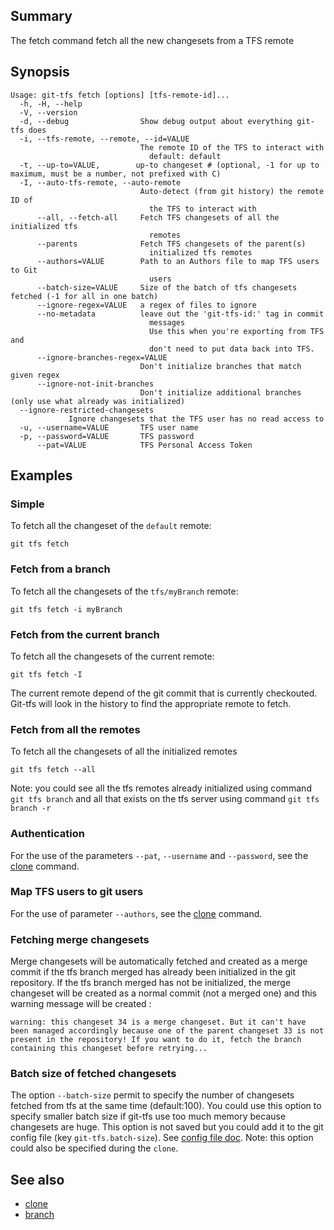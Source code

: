 ## Summary

The fetch command fetch all the new changesets from a TFS remote

## Synopsis

    Usage: git-tfs fetch [options] [tfs-remote-id]...
      -h, -H, --help
      -V, --version
      -d, --debug                Show debug output about everything git-tfs does
      -i, --tfs-remote, --remote, --id=VALUE
                                 The remote ID of the TFS to interact with
                                   default: default
      -t, --up-to=VALUE,        up-to changeset # (optional, -1 for up to maximum, must be a number, not prefixed with C) 
      -I, --auto-tfs-remote, --auto-remote
                                 Auto-detect (from git history) the remote ID of
                                   the TFS to interact with
          --all, --fetch-all     Fetch TFS changesets of all the initialized tfs
                                   remotes
          --parents              Fetch TFS changesets of the parent(s)
                                   initialized tfs remotes
          --authors=VALUE        Path to an Authors file to map TFS users to Git
                                   users
          --batch-size=VALUE     Size of the batch of tfs changesets fetched (-1 for all in one batch)
          --ignore-regex=VALUE   a regex of files to ignore
          --no-metadata          leave out the 'git-tfs-id:' tag in commit
                                   messages
                                   Use this when you're exporting from TFS and
                                   don't need to put data back into TFS.
		  --ignore-branches-regex=VALUE 
								 Don't initialize branches that match given regex
		  --ignore-not-init-branches
								 Don't initialize additional branches (only use what already was initialized)
      --ignore-restricted-changesets
                 Ignore changesets that the TFS user has no read access to
      -u, --username=VALUE       TFS user name
      -p, --password=VALUE       TFS password
		  --pat=VALUE            TFS Personal Access Token

## Examples

### Simple

To fetch all the changeset of the `default` remote:

    git tfs fetch

### Fetch from a branch

To fetch all the changesets of the `tfs/myBranch` remote:

    git tfs fetch -i myBranch

### Fetch from the current branch

To fetch all the changesets of the current remote:

    git tfs fetch -I

The current remote depend of the git commit that is currently checkouted. Git-tfs will look in the history
to find the appropriate remote to fetch.

### Fetch from all the remotes

To fetch all the changesets of all the initialized remotes

    git tfs fetch --all

Note: you could see all the tfs remotes already initialized using command `git tfs branch` and
all that exists on the tfs server using command `git tfs branch -r`

### Authentication

For the use of the parameters `--pat`, `--username` and `--password`, see the [clone](clone.md) command.

### Map TFS users to git users

For the use of parameter `--authors`, see the [clone](clone.md) command.

### Fetching merge changesets

Merge changesets will be automatically fetched and created as a merge commit if the tfs branch merged has already been initialized in the git repository.
If the tfs branch merged has not be initialized, the merge changeset will be created as a normal commit (not a merged one) and this warning message will be created :

    warning: this changeset 34 is a merge changeset. But it can't have been managed accordingly because one of the parent changeset 33 is not present in the repository! If you want to do it, fetch the branch containing this changeset before retrying...

### Batch size of fetched changesets

The option `--batch-size` permit to specify the number of changesets fetched from tfs at the same time (default:100).
You could use this option to specify smaller batch size if git-tfs use too much memory because changesets are huge.
This option is not saved but you could add it to the git config file (key `git-tfs.batch-size`). See [config file doc](../config.md). 
Note: this option could also be specified during the `clone`.

## See also

* [clone](clone.md)
* [branch](branch.md)
